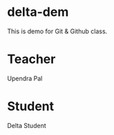 # delta-dem

This is demo for Git &amp; Github class.

# Teacher

Upendra Pal

# Student

Delta Student
